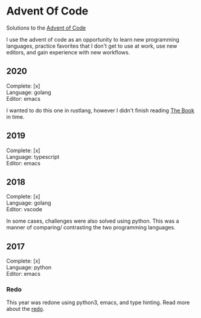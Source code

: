 # Advent Of Code

Solutions to the [Advent of Code](https://adventofcode.com/)

I use the advent of code as an opportunity to learn new programming languages, 
practice favorites that I don't get to use at work,
use new editors, and gain experience with new workflows.

## 2020

Complete: [x]  
Language: golang  
Editor: emacs  

I wanted to do this one in rustlang, however I didn't finish reading [The Book](https://doc.rust-lang.org/book/) in time.

## 2019

Complete: [x]  
Language: typescript  
Editor: emacs  

## 2018

Complete: [x]  
Language: golang  
Editor: vscode  

In some cases, challenges were also solved using python. This was a manner of comparing/ contrasting the two programming languages.

## 2017

Complete: [x]  
Language: python  
Editor: emacs  

### Redo

This year was redone using python3, emacs, and type hinting. Read more about the [redo](2017/README.md).
